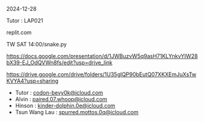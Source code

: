 2024-12-28

Tutor : LAP021

replit.com

TW SAT 14:00/snake.py

https://docs.google.com/presentation/d/1JWBuzvW5q9asH71KLYnkvYIW28bX39-EJ_OdQVWn8fs/edit?usp=drive_link

https://drive.google.com/drive/folders/1U35glQP90bEutQ07XKXEmJuXsTwKVYA4?usp=sharing

- Tutor : codon-bevy0k@icloud.com
- Alvin : paired.07.whoop@icloud.com
- Hinson : kinder-dolphin.0e@icloud.com
- Tsun Wang Lau : spurred.mottos.0q@icloud.com
